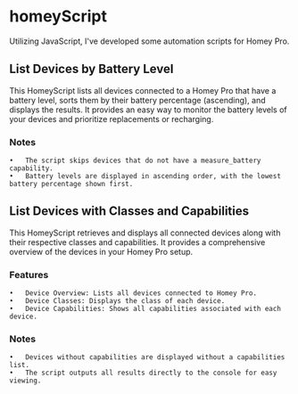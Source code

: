 # homeyScript
Utilizing JavaScript, I've developed some automation scripts for Homey Pro. 


## List Devices by Battery Level

This HomeyScript lists all devices connected to a Homey Pro that have a battery level, sorts them by their battery percentage (ascending), and displays the results. It provides an easy way to monitor the battery levels of your devices and prioritize replacements or recharging.

### Notes

	•	The script skips devices that do not have a measure_battery capability.
	•	Battery levels are displayed in ascending order, with the lowest battery percentage shown first.

 ## List Devices with Classes and Capabilities

This HomeyScript retrieves and displays all connected devices along with their respective classes and capabilities. It provides a comprehensive overview of the devices in your Homey Pro setup.

### Features

	•	Device Overview: Lists all devices connected to Homey Pro.
	•	Device Classes: Displays the class of each device.
	•	Device Capabilities: Shows all capabilities associated with each device.


### Notes

	•	Devices without capabilities are displayed without a capabilities list.
	•	The script outputs all results directly to the console for easy viewing.


 ##

